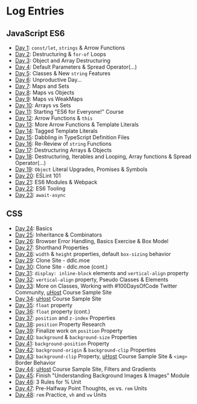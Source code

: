 # Log Entries

## JavaScript ES6
*  [Day 1](./day-001.md): `const/let`, `strings` & Arrow Functions
*  [Day 2](./day-002.md): Destructuring & `for-of` Loops
*  [Day 3](./day-003.md): Object and Array Destructuring
*  [Day 4](./day-004.md): Default Parameters & Spread Operator(...)
*  [Day 5](./day-005.md): Classes & New `string` Features
*  [Day 6](./day-006.md): Unproductive Day...
*  [Day 7](./day-007.md): Maps and Sets
*  [Day 8](./day-008.md): Maps vs Objects
*  [Day 9](./day-009.md): Maps vs WeakMaps
* [Day 10](./day-010.md): Arrays vs Sets
* [Day 11](./day-011.md): Starting "ES6 for Everyone!" Course
* [Day 12](./day-012.md): Arrow Functions & `this`
* [Day 13](./day-013.md): More Arrow Functions & Template Literals
* [Day 14](./day-014.md): Tagged Template Literals
* [Day 15](./day-015.md): Dabbling in TypeScript Definition Files
* [Day 16](./day-016.md): Re-Review of `string` Functions
* [Day 17](./day-017.md): Destructuring Arrays & Objects
* [Day 18](./day-018.md): Destructuring, Iterables and Looping, Array functions & Spread Operator(...)
* [Day 19](./day-019.md): `Object` Literal Upgrades, Promises & Symbols
* [Day 20](./day-020.md): ESLint 101
* [Day 21](./day-021.md): ES6 Modules & Webpack
* [Day 22](./day-022.md): ES6 Tooling
* [Day 23](./day-023.md): `await-async`

## CSS
* [Day 24](./day-024.md): Basics
* [Day 25](./day-025.md): Inheritance & Combinators
* [Day 26](./day-026.md): Browser Error Handling, Basics Exercise & Box Model
* [Day 27](./day-027.md): Shorthand Properties
* [Day 28](./day-028.md): `width` & `height` properties, default `box-sizing` behavior
* [Day 29](./day-029.md): Clone Site - ddlc.moe
* [Day 30](./day-030.md): Clone Site - ddlc.moe (cont.)
* [Day 31](./day-031.md): `display: inline-block` elements and `vertical-align` property
* [Day 32](./day-032.md): `vertical-align` property, Pseudo Classes & Elements
* [Day 33](./day-033.md): More on Classes, Working with #100DaysOfCode Twitter Community, [uHost](https://codesandbox.io/embed/881n9xljn8?view=preview) Course Sample Site
* [Day 34](./day-034.md): [uHost](https://codesandbox.io/embed/881n9xljn8?view=preview) Course Sample Site
* [Day 35](./day-035.md): `float` property
* [Day 36](./day-036.md): `float` property (cont.)
* [Day 37](./day-037.md): `position` and `z-index` Properties
* [Day 38](./day-038.md): `position` Property Research
* [Day 39](./day-039.md): Finalize work on `position` Property
* [Day 40](./day-040.md): `background` & `background-size` Properties
* [Day 41](./day-041.md): `background-position` Property
* [Day 42](./day-042.md): `background-origin` & `background-clip` Properties
* [Day 43](./day-043.md): `background-clip` Property, [uHost](https://codesandbox.io/embed/881n9xljn8?view=preview) Course Sample Site & `<img>` Border Behavior
* [Day 44](./day-044.md): [uHost](https://codesandbox.io/embed/881n9xljn8?view=preview) Course Sample Site, Filters and Gradients
* [Day 45](./day-045.md): Finish "Understanding Background Images & Images" Module
* [Day 46](./day-046.md): 3 Rules for % Unit
* [Day 47](./day-047.md): Pre-Halfway Point Thoughts, `em` vs. `rem` Units
* [Day 48](./day-048.md): `rem` Practice, `vh` and `vw` Units